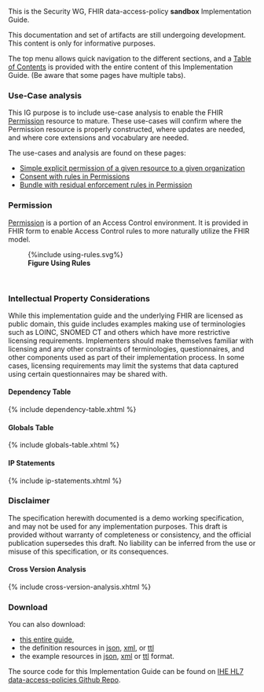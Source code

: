 This is the Security WG, FHIR data-access-policy **sandbox** Implementation Guide. 

<div markdown="1" class="stu-note">
This documentation and set of artifacts are still undergoing development.
This content is only for informative purposes.
</div>

The top menu allows quick navigation to the different sections, and a [Table of Contents](toc.html) is provided with the entire content of this Implementation Guide. (Be aware that some pages have multiple tabs).

### Use-Case analysis

This IG purpose is to include use-case analysis to enable the FHIR [Permission]({{site.data.fhir.path}}permission.html) resource to mature. These use-cases will confirm where the Permission resource is properly constructed, where updates are needed, and where core extensions and vocabulary are needed.

The use-cases and analysis are found on these pages:

- [Simple explicit permission of a given resource to a given organization](non-patient.html)
- [Consent with rules in Permissions](consent.html)
- [Bundle with residual enforcement rules in Permission](residual.html)

### Permission

[Permission]({{site.data.fhir.path}}permission.html) is a portion of an Access Control environment. It is provided in FHIR form to enable Access Control rules to more naturally utilize the FHIR model.

<figure>
{%include using-rules.svg%}
<figcaption><b>Figure Using Rules</b></figcaption>
</figure>
<br clear="all">

### Intellectual Property Considerations

While this implementation guide and the underlying FHIR are licensed as public domain, this guide includes examples making use of terminologies such 
as LOINC, SNOMED CT and others which have more restrictive licensing requirements. Implementers should make themselves familiar with licensing and 
any other constraints of terminologies, questionnaires, and other components used as part of their implementation process. In some cases, 
licensing requirements may limit the systems that data captured using certain questionnaires may be shared with.

#### Dependency Table

{% include dependency-table.xhtml %}

#### Globals Table

{% include globals-table.xhtml %}

#### IP Statements

{% include ip-statements.xhtml %}

### Disclaimer

The specification herewith documented is a demo working specification, and may not be used for any implementation purposes. 
This draft is provided without warranty of completeness or consistency, and the official publication supersedes this draft.
No liability can be inferred from the use or misuse of this specification, or its consequences.

#### Cross Version Analysis

{% include cross-version-analysis.xhtml %}

### Download

You can also download:

- [this entire guide](full-ig.zip),
- the definition resources in [json](definitions.json.zip), [xml](definitions.xml.zip), or [ttl](definitions.ttl.zip)
- the example resources in [json](examples.json.zip), [xml](examples.xml.zip) or [ttl](examples.ttl.zip) format.
  
The source code for this Implementation Guide can be found on [IHE HL7 data-access-policies Github Repo](https://github.com/HL7/data-access-policies).
